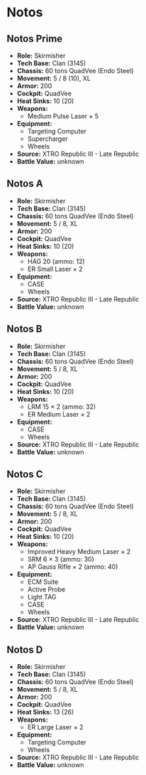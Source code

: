 # Notos
## Notos Prime
- **Role:** Skirmisher
- **Tech Base:** Clan (3145)
- **Chassis:** 60 tons QuadVee (Endo Steel)
- **Movement:** 5 / 8 (10), XL
- **Armor:** 200
- **Cockpit:** QuadVee
- **Heat Sinks:** 10 (20)
- **Weapons:**
  - Medium Pulse Laser × 5
- **Equipment:**
  - Targeting Computer
  - Supercharger
  - Wheels
- **Source:** XTRO Republic III - Late Republic
- **Battle Value:** unknown

## Notos A
- **Role:** Skirmisher
- **Tech Base:** Clan (3145)
- **Chassis:** 60 tons QuadVee (Endo Steel)
- **Movement:** 5 / 8, XL
- **Armor:** 200
- **Cockpit:** QuadVee
- **Heat Sinks:** 10 (20)
- **Weapons:**
  - HAG 20 (ammo: 12)
  - ER Small Laser × 2
- **Equipment:**
  - CASE
  - Wheels
- **Source:** XTRO Republic III - Late Republic
- **Battle Value:** unknown

## Notos B
- **Role:** Skirmisher
- **Tech Base:** Clan (3145)
- **Chassis:** 60 tons QuadVee (Endo Steel)
- **Movement:** 5 / 8, XL
- **Armor:** 200
- **Cockpit:** QuadVee
- **Heat Sinks:** 10 (20)
- **Weapons:**
  - LRM 15 × 2 (ammo: 32)
  - ER Medium Laser × 2
- **Equipment:**
  - CASE
  - Wheels
- **Source:** XTRO Republic III - Late Republic
- **Battle Value:** unknown

## Notos C
- **Role:** Skirmisher
- **Tech Base:** Clan (3145)
- **Chassis:** 60 tons QuadVee (Endo Steel)
- **Movement:** 5 / 8, XL
- **Armor:** 200
- **Cockpit:** QuadVee
- **Heat Sinks:** 10 (20)
- **Weapons:**
  - Improved Heavy Medium Laser × 2
  - SRM 6 × 3 (ammo: 30)
  - AP Gauss Rifle × 2 (ammo: 40)
- **Equipment:**
  - ECM Suite
  - Active Probe
  - Light TAG
  - CASE
  - Wheels
- **Source:** XTRO Republic III - Late Republic
- **Battle Value:** unknown

## Notos D
- **Role:** Skirmisher
- **Tech Base:** Clan (3145)
- **Chassis:** 60 tons QuadVee (Endo Steel)
- **Movement:** 5 / 8, XL
- **Armor:** 200
- **Cockpit:** QuadVee
- **Heat Sinks:** 13 (26)
- **Weapons:**
  - ER Large Laser × 2
- **Equipment:**
  - Targeting Computer
  - Wheels
- **Source:** XTRO Republic III - Late Republic
- **Battle Value:** unknown

